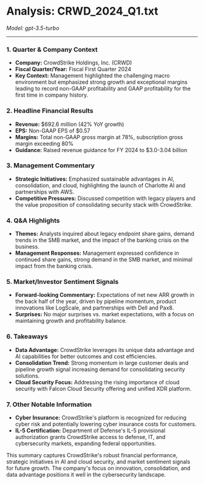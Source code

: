 # Analysis: CRWD_2024_Q1.txt

*Model: gpt-3.5-turbo*

---

### 1. Quarter & Company Context
- **Company:** CrowdStrike Holdings, Inc. (CRWD)
- **Fiscal Quarter/Year:** Fiscal First Quarter 2024
- **Key Context:** Management highlighted the challenging macro environment but emphasized strong growth and exceptional margins leading to record non-GAAP profitability and GAAP profitability for the first time in company history. 

### 2. Headline Financial Results
- **Revenue:** $692.6 million (42% YoY growth)
- **EPS:** Non-GAAP EPS of $0.57
- **Margins:** Total non-GAAP gross margin at 78%, subscription gross margin exceeding 80%
- **Guidance:** Raised revenue guidance for FY 2024 to $3.0-3.04 billion

### 3. Management Commentary
- **Strategic Initiatives:** Emphasized sustainable advantages in AI, consolidation, and cloud, highlighting the launch of Charlotte AI and partnerships with AWS.
- **Competitive Pressures:** Discussed competition with legacy players and the value proposition of consolidating security stack with CrowdStrike.

### 4. Q&A Highlights
- **Themes:** Analysts inquired about legacy endpoint share gains, demand trends in the SMB market, and the impact of the banking crisis on the business.
- **Management Responses:** Management expressed confidence in continued share gains, strong demand in the SMB market, and minimal impact from the banking crisis.

### 5. Market/Investor Sentiment Signals
- **Forward-looking Commentary:** Expectations of net new ARR growth in the back half of the year, driven by pipeline momentum, product innovations like LogScale, and partnerships with Dell and Pax8.
- **Surprises:** No major surprises vs. market expectations, with a focus on maintaining growth and profitability balance.

### 6. Takeaways
- **Data Advantage:** CrowdStrike leverages its unique data advantage and AI capabilities for better outcomes and cost efficiencies.
- **Consolidation Trend:** Strong momentum in large customer deals and pipeline growth signal increasing demand for consolidating security solutions.
- **Cloud Security Focus:** Addressing the rising importance of cloud security with Falcon Cloud Security offering and unified XDR platform.

### 7. Other Notable Information
- **Cyber Insurance:** CrowdStrike's platform is recognized for reducing cyber risk and potentially lowering cyber insurance costs for customers.
- **IL-5 Certification:** Department of Defense's IL-5 provisional authorization grants CrowdStrike access to defense, IT, and cybersecurity markets, expanding federal opportunities.

This summary captures CrowdStrike's robust financial performance, strategic initiatives in AI and cloud security, and market sentiment signals for future growth. The company's focus on innovation, consolidation, and data advantage positions it well in the cybersecurity landscape.